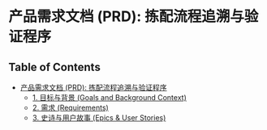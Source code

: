 # 产品需求文档 (PRD): 拣配流程追溯与验证程序

## Table of Contents

- [产品需求文档 (PRD): 拣配流程追溯与验证程序](#table-of-contents)
  - [1. 目标与背景 (Goals and Background Context)](#1-目标与背景-goals-and-background-context)
  - [2. 需求 (Requirements)](#2-需求-requirements)
  - [3. 史诗与用户故事 (Epics & User Stories)](#3-史诗与用户故事-epics-user-stories)
